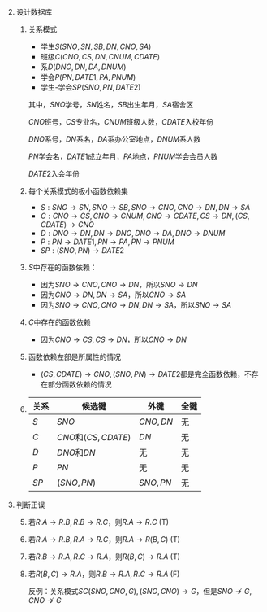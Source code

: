 2. 设计数据库

   1. 关系模式

      - 学生$S(SNO, SN, SB, DN, CNO, SA)$
      - 班级$C(CNO, CS, DN, CNUM, CDATE)$
      - 系$D(DNO, DN, DA, DNUM)$
      - 学会$P(PN, DATE1, PA, PNUM)$
      - 学生-学会$SP(SNO, PN, DATE2)$

      其中，$SNO$学号，$SN$姓名，$SB$出生年月，$SA$宿舍区

      $CNO$班号，$CS$专业名，$CNUM$班级人数，$CDATE$入校年份

      $DNO$系号，$DN$系名，$DA$系办公室地点，$DNUM$系人数

      $PN$学会名，$DATE1$成立年月，$PA$地点，$PNUM$学会会员人数

      $DATE2$入会年份

   2. 每个关系模式的极小函数依赖集

      - $S: SNO\rightarrow SN, SNO \rightarrow SB, SNO\rightarrow CNO, CNO\rightarrow DN, DN\rightarrow SA$
      - $C: CNO\rightarrow CS, CNO\rightarrow CNUM, CNO\rightarrow CDATE, CS\rightarrow DN, (CS,CDATE)\rightarrow CNO$
      - $D: DNO\rightarrow DN, DN\rightarrow DNO, DNO\rightarrow DA, DNO\rightarrow DNUM$
      - $P: PN\rightarrow DATE1, PN\rightarrow PA, PN\rightarrow PNUM$
      - $SP: (SNO, PN)\rightarrow DATE2$

   3. $S$中存在的函数依赖：

      - 因为$SNO\rightarrow CNO, CNO\rightarrow DN$，所以$SNO\rightarrow DN$
      - 因为$CNO\rightarrow DN, DN\rightarrow SA$，所以$CNO\rightarrow SA$
      - 因为$SNO\rightarrow CNO, CNO\rightarrow DN, DN\rightarrow SA$，所以$SNO\rightarrow SA$

   4. $C$中存在的函数依赖

      - 因为$CNO\rightarrow CS, CS\rightarrow DN$，所以$CNO\rightarrow DN$

   5. 函数依赖左部是所属性的情况

      - $(CS,CDATE)\rightarrow CNO, (SNO, PN)\rightarrow DATE2$都是完全函数依赖，不存在部分函数依赖的情况

   6. | 关系 | 候选键               | 外键      | 全键 |
      | ---- | -------------------- | --------- | ---- |
      | $S$  | $SNO$                | $CNO, DN$ | 无   |
      | $C$  | $CNO$和$(CS, CDATE)$ | $DN$      | 无   |
      | $D$  | $DNO$和$DN$          | 无        | 无   |
      | $P$  | $PN$                 | 无        | 无   |
      | $SP$ | $(SNO, PN)$          | $SNO, PN$ | 无   |

7. 判断正误

   5. 若$R.A \rightarrow R.B, R.B\rightarrow R.C$，则$R.A\rightarrow R.C$ (T)

   6. 若$R.A \rightarrow R.B, R.A\rightarrow R.C$，则$R.A\rightarrow R(B,C)$ (T)

   7. 若$R.B\rightarrow R.A, R.C\rightarrow R.A$，则$R(B,C)\rightarrow R.A$ (T)

   8. 若$R(B,C)\rightarrow R.A$，则$R.B\rightarrow R.A, R.C\rightarrow R.A$ (F)
   
      反例：关系模式$SC(SNO,CNO,G),(SNO,CNO)\rightarrow G$，但是$SNO\nrightarrow G, CNO\nrightarrow G$